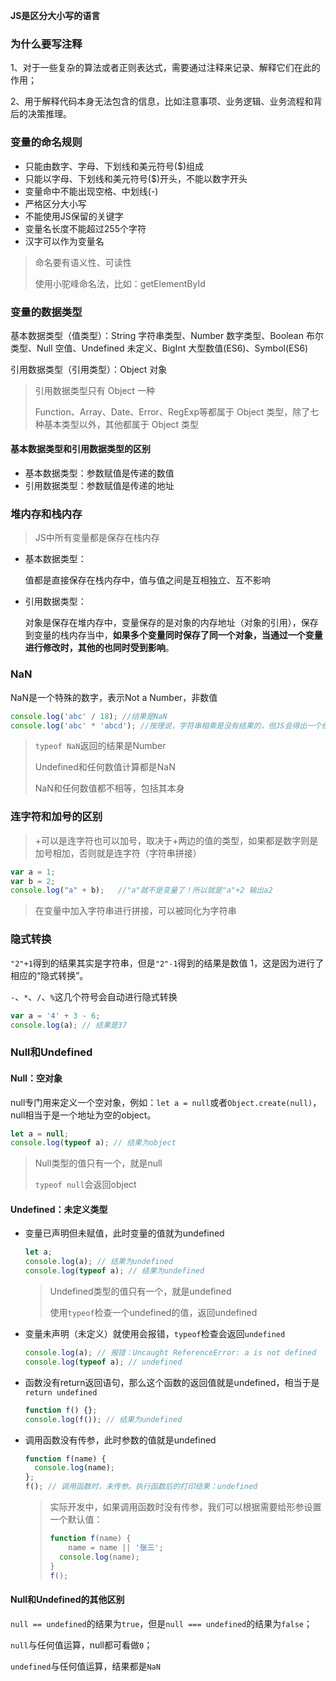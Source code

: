 **JS是区分大小写的语言**

### 为什么要写注释

1、对于一些复杂的算法或者正则表达式，需要通过注释来记录、解释它们在此的作用；

2、用于解释代码本身无法包含的信息，比如注意事项、业务逻辑、业务流程和背后的决策推理。

### 变量的命名规则

* 只能由数字、字母、下划线和美元符号($)组成
* 只能以字母、下划线和美元符号($)开头，不能以数字开头
* 变量命中不能出现空格、中划线(-)
* 严格区分大小写
* 不能使用JS保留的关键字
* 变量名长度不能超过255个字符
* 汉字可以作为变量名

> 命名要有语义性、可读性
>
> 使用小驼峰命名法，比如：getElementById

### 变量的数据类型

基本数据类型（值类型）：String 字符串类型、Number 数字类型、Boolean 布尔类型、Null 空值、Undefined 未定义、BigInt 大型数值(ES6)、Symbol(ES6)

引用数据类型（引用类型）：Object 对象

> 引用数据类型只有 Object 一种
>
> Function、Array、Date、Error、RegExp等都属于 Object 类型，除了七种基本类型以外，其他都属于 Object 类型

#### 基本数据类型和引用数据类型的区别

* 基本数据类型：参数赋值是传递的数值
* 引用数据类型：参数赋值是传递的地址

### 堆内存和栈内存

> JS中所有变量都是保存在栈内存

* 基本数据类型：

  值都是直接保存在栈内存中，值与值之间是互相独立、互不影响

* 引用数据类型：

  对象是保存在堆内存中，变量保存的是对象的内存地址（对象的引用），保存到变量的栈内存当中，**如果多个变量同时保存了同一个对象，当通过一个变量进行修改时，其他的也同时受到影响**。

### NaN

NaN是一个特殊的数字，表示Not a Number，非数值

``` javascript
console.log('abc' / 18); //结果是NaN
console.log('abc' * 'abcd'); //按理说，字符串相乘是没有结果的，但JS会得出一个结果，结果是NaN
```

> `typeof NaN`返回的结果是Number
>
> Undefined和任何数值计算都是NaN
>
> NaN和任何数值都不相等，包括其本身

### 连字符和加号的区别

> +可以是连字符也可以加号，取决于+两边的值的类型，如果都是数字则是加号相加，否则就是连字符（字符串拼接）

``` javascript
var a = 1;
var b = 2;
console.log("a" + b);	//"a"就不是变量了！所以就是"a"+2 输出a2
```

> 在变量中加入字符串进行拼接，可以被同化为字符串

### 隐式转换

`"2"+1`得到的结果其实是字符串，但是`"2"-1`得到的结果是数值 1，这是因为进行了相应的“隐式转换”。

`-`、`*`、`/`、`%`这几个符号会自动进行隐式转换

``` javascript
var a = '4' + 3 - 6;
console.log(a); // 结果是37
```

### Null和Undefined

#### Null：空对象

null专门用来定义一个空对象，例如：`let a = null`或者`Object.create(null)`，null相当于是一个地址为空的object。

``` javascript
let a = null;
console.log(typeof a); // 结果为object
```

> Null类型的值只有一个，就是null
>
> `typeof null`会返回object

#### Undefined：未定义类型

* 变量已声明但未赋值，此时变量的值就为undefined

  ``` javascript
  let a;
  console.log(a); // 结果为undefined
  console.log(typeof a); // 结果为undefined
  ```

  > Undefined类型的值只有一个，就是undefined
  >
  > 使用`typeof`检查一个undefined的值，返回undefined

* 变量未声明（未定义）就使用会报错，`typeof`检查会返回`undefined`

  ``` javascript
  console.log(a); // 报错：Uncaught ReferenceError: a is not defined
  console.log(typeof a); // undefined
  ```

* 函数没有return返回语句，那么这个函数的返回值就是undefined，相当于是`return undefined`

  ``` javascript
  function f() {};
  console.log(f()); // 结果为undefined
  ```

* 调用函数没有传参，此时参数的值就是undefined

  ``` javascript
  function f(name) {
    console.log(name);
  };
  f(); // 调用函数时，未传参。执行函数后的打印结果：undefined
  ```

  > 实际开发中，如果调用函数时没有传参，我们可以根据需要给形参设置一个默认值：
  >
  > ``` javascript
  > function f(name) {
  > 	name = name || '张三';
  >   console.log(name);
  > }
  > f();
  > ```

#### Null和Undefined的其他区别

`null == undefined`的结果为`true`，但是`null === undefined`的结果为`false`；

`null`与任何值运算，null都可看做`0`；

`undefined`与任何值运算，结果都是`NaN`
